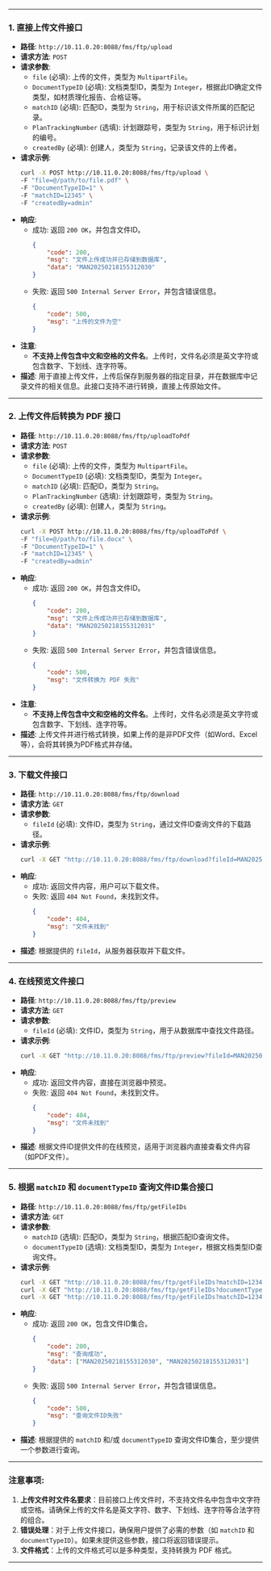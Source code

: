 
---

### 1. **直接上传文件接口**
- **路径**: `http://10.11.0.20:8088/fms/ftp/upload`
- **请求方法**: `POST`
- **请求参数**:
  - `file` (必填): 上传的文件，类型为 `MultipartFile`。
  - `DocumentTypeID` (必填): 文档类型ID，类型为 `Integer`，根据此ID确定文件类型，如材质理化报告、合格证等。
  - `matchID` (必填): 匹配ID，类型为 `String`，用于标识该文件所属的匹配记录。
  - `PlanTrackingNumber` (选填): 计划跟踪号，类型为 `String`，用于标识计划的编号。
  - `createdBy` (必填): 创建人，类型为 `String`，记录该文件的上传者。
- **请求示例**:
    ```bash
    curl -X POST http://10.11.0.20:8088/fms/ftp/upload \
    -F "file=@/path/to/file.pdf" \
    -F "DocumentTypeID=1" \
    -F "matchID=12345" \
    -F "createdBy=admin"
    ```
- **响应**:
  - 成功: 返回 `200 OK`，并包含文件ID。
    ```json
    {
        "code": 200,
        "msg": "文件上传成功并已存储到数据库",
        "data": "MAN20250218155312030"
    }
    ```
  - 失败: 返回 `500 Internal Server Error`，并包含错误信息。
    ```json
    {
        "code": 500,
        "msg": "上传的文件为空"
    }
    ```
- **注意**:
  - **不支持上传包含中文和空格的文件名**。上传时，文件名必须是英文字符或包含数字、下划线、连字符等。
- **描述**: 用于直接上传文件，上传后保存到服务器的指定目录，并在数据库中记录文件的相关信息。此接口支持不进行转换，直接上传原始文件。

---

### 2. **上传文件后转换为 PDF 接口**
- **路径**: `http://10.11.0.20:8088/fms/ftp/uploadToPdf`
- **请求方法**: `POST`
- **请求参数**:
  - `file` (必填): 上传的文件，类型为 `MultipartFile`。
  - `DocumentTypeID` (必填): 文档类型ID，类型为 `Integer`。
  - `matchID` (必填): 匹配ID，类型为 `String`。
  - `PlanTrackingNumber` (选填): 计划跟踪号，类型为 `String`。
  - `createdBy` (必填): 创建人，类型为 `String`。
- **请求示例**:
    ```bash
    curl -X POST http://10.11.0.20:8088/fms/ftp/uploadToPdf \
    -F "file=@/path/to/file.docx" \
    -F "DocumentTypeID=1" \
    -F "matchID=12345" \
    -F "createdBy=admin"
    ```
- **响应**:
  - 成功: 返回 `200 OK`，并包含文件ID。
    ```json
    {
        "code": 200,
        "msg": "文件上传成功并已存储到数据库",
        "data": "MAN20250218155312031"
    }
    ```
  - 失败: 返回 `500 Internal Server Error`，并包含错误信息。
    ```json
    {
        "code": 500,
        "msg": "文件转换为 PDF 失败"
    }
    ```
- **注意**:
  - **不支持上传包含中文和空格的文件名**。上传时，文件名必须是英文字符或包含数字、下划线、连字符等。
- **描述**: 上传文件并进行格式转换，如果上传的是非PDF文件（如Word、Excel等），会将其转换为PDF格式并存储。

---

### 3. **下载文件接口**
- **路径**: `http://10.11.0.20:8088/fms/ftp/download`
- **请求方法**: `GET`
- **请求参数**:
  - `fileId` (必填): 文件ID，类型为 `String`，通过文件ID查询文件的下载路径。
- **请求示例**:
    ```bash
    curl -X GET "http://10.11.0.20:8088/fms/ftp/download?fileId=MAN20250218155312030"
    ```
- **响应**:
  - 成功: 返回文件内容，用户可以下载文件。
  - 失败: 返回 `404 Not Found`，未找到文件。
    ```json
    {
        "code": 404,
        "msg": "文件未找到"
    }
    ```
- **描述**: 根据提供的 `fileId`，从服务器获取并下载文件。

---

### 4. **在线预览文件接口**
- **路径**: `http://10.11.0.20:8088/fms/ftp/preview`
- **请求方法**: `GET`
- **请求参数**:
  - `fileId` (必填): 文件ID，类型为 `String`，用于从数据库中查找文件路径。
- **请求示例**:
    ```bash
    curl -X GET "http://10.11.0.20:8088/fms/ftp/preview?fileId=MAN20250218155312030"
    ```
- **响应**:
  - 成功: 返回文件内容，直接在浏览器中预览。
  - 失败: 返回 `404 Not Found`，未找到文件。
    ```json
    {
        "code": 404,
        "msg": "文件未找到"
    }
    ```
- **描述**: 根据文件ID提供文件的在线预览，适用于浏览器内直接查看文件内容（如PDF文件）。

---

### 5. **根据 `matchID` 和 `documentTypeID` 查询文件ID集合接口**
- **路径**: `http://10.11.0.20:8088/fms/ftp/getFileIDs`
- **请求方法**: `GET`
- **请求参数**:
  - `matchID` (选填): 匹配ID，类型为 `String`，根据匹配ID查询文件。
  - `documentTypeID` (选填): 文档类型ID，类型为 `Integer`，根据文档类型ID查询文件。
- **请求示例**:
    ```bash
    curl -X GET "http://10.11.0.20:8088/fms/ftp/getFileIDs?matchID=12345"
    curl -X GET "http://10.11.0.20:8088/fms/ftp/getFileIDs?documentTypeID=1"
    curl -X GET "http://10.11.0.20:8088/fms/ftp/getFileIDs?matchID=12345&documentTypeID=1"
    ```
- **响应**:
  - 成功: 返回 `200 OK`，包含文件ID集合。
    ```json
    {
        "code": 200,
        "msg": "查询成功",
        "data": ["MAN20250218155312030", "MAN20250218155312031"]
    }
    ```
  - 失败: 返回 `500 Internal Server Error`，并包含错误信息。
    ```json
    {
        "code": 500,
        "msg": "查询文件ID失败"
    }
    ```
- **描述**: 根据提供的 `matchID` 和/或 `documentTypeID` 查询文件ID集合，至少提供一个参数进行查询。

---

### 注意事项:
1. **上传文件时文件名要求**：目前接口上传文件时，不支持文件名中包含中文字符或空格。请确保上传的文件名是英文字符、数字、下划线、连字符等合法字符的组合。
2. **错误处理**：对于上传文件接口，确保用户提供了必需的参数（如 `matchID` 和 `documentTypeID`）。如果未提供这些参数，接口将返回错误提示。
3. **文件格式**：上传的文件格式可以是多种类型，支持转换为 PDF 格式。

---

